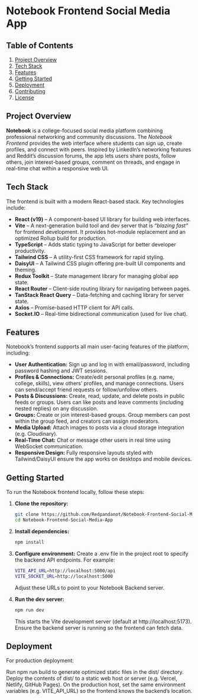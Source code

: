 # Notebook Frontend Social Media App

## Table of Contents

1. [Project Overview](#project-overview)
2. [Tech Stack](#tech-stack)
3. [Features](#features)
4. [Getting Started](#getting-started)
5. [Deployment](#deployment)
6. [Contributing](#contributing)
7. [License](#license)

## Project Overview

**Notebook** is a college-focused social media platform combining professional networking and community discussions. The _Notebook Frontend_ provides the web interface where students can sign up, create profiles, and connect with peers. Inspired by LinkedIn’s networking features and Reddit’s discussion forums, the app lets users share posts, follow others, join interest-based groups, comment on threads, and engage in real-time chat within a responsive web UI.

## Tech Stack

The frontend is built with a modern React-based stack. Key technologies include:

- **React (v19)** – A component-based UI library for building web interfaces.
- **Vite** – A next-generation build tool and dev server that is _“blazing fast”_ for frontend development. It provides hot-module replacement and an optimized Rollup build for production.
- **TypeScript** – Adds static typing to JavaScript for better developer productivity.
- **Tailwind CSS** – A utility-first CSS framework for rapid styling.
- **DaisyUI** – A Tailwind CSS plugin offering pre-built UI components and theming.
- **Redux Toolkit** – State management library for managing global app state.
- **React Router** – Client-side routing library for navigating between pages.
- **TanStack React Query** – Data-fetching and caching library for server state.
- **Axios** – Promise-based HTTP client for API calls.
- **Socket.IO** – Real-time bidirectional communication (used for live chat).

## Features

Notebook’s frontend supports all main user-facing features of the platform, including:

- **User Authentication:** Sign up and log in with email/password, including password hashing and JWT sessions.
- **Profiles & Connections:** Create/edit personal profiles (e.g. name, college, skills), view others’ profiles, and manage connections. Users can send/accept friend requests or follow/unfollow others.
- **Posts & Discussions:** Create, read, update, and delete posts in public feeds or groups. Users can like posts and leave comments (including nested replies) on any discussion.
- **Groups:** Create or join interest-based groups. Group members can post within the group feed, and creators can assign moderators.
- **Media Upload:** Attach images to posts via a cloud storage integration (e.g. Cloudinary).
- **Real-Time Chat:** Chat or message other users in real time using WebSocket communication.
- **Responsive Design:** Fully responsive layouts styled with Tailwind/DaisyUI ensure the app works on desktops and mobile devices.

## Getting Started

To run the Notebook frontend locally, follow these steps:

1.  **Clone the repository:**

    ```bash
    git clone https://github.com/Redpandanot/Notebook-Frontend-Social-Media-App.git
    cd Notebook-Frontend-Social-Media-App
    ```

2.  **Install dependencies:**

    ```bash
    npm install
    ```

3.  **Configure environment:** Create a .env file in the project root to specify the backend API endpoints. For example:

    ```bash
    VITE_API_URL=http://localhost:5000/api
    VITE_SOCKET_URL=http://localhost:5000
    ```

    Adjust these URLs to point to your Notebook Backend server.

4.  **Run the dev server:**

    ```bash
    npm run dev
    ```

    This starts the Vite development server (default at http://localhost:5173). Ensure the backend server is running so the frontend can fetch data.

## Deployment

For production deployment:

Run npm run build to generate optimized static files in the dist/ directory.
Deploy the contents of dist/ to a static web host or server (e.g. Vercel, Netlify, GitHub Pages).
On the production host, set the same environment variables (e.g. VITE_API_URL) so the frontend knows the backend’s location.
